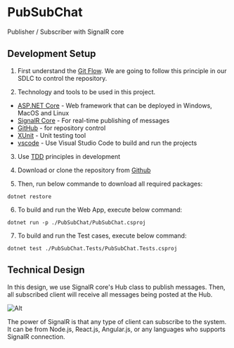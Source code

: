 # PubSubChat
Publisher / Subscriber with SignalR core

## Development Setup
1) First understand the [Git Flow][1]. We are going to follow this principle in our SDLC to control the repository.

[1]: https://datasift.github.io/gitflow/IntroducingGitFlow.html "Git Flow"

2) Technology and tools to be used in this project.

* [ASP.NET Core][1] - Web framework that can be deployed in Windows, MacOS and Linux
* [SignalR Core][2] - For real-time publishing of messages
* [GitHub][3] - for repository control
* [XUnit][4] - Unit testing tool
* [vscode][5] - Use Visual Studio Code to build and run the projects

[1]: https://docs.microsoft.com/en-us/aspnet/core/?view=aspnetcore-2.1 "ASP.Net Core"
[2]: https://docs.microsoft.com/en-us/aspnet/core/signalr/?view=aspnetcore-2.1 "SignalR"
[3]: https://www.github.com "Github"
[4]: https://docs.microsoft.com/en-us/dotnet/core/testing/unit-testing-with-dotnet-test "XUnit"
[5]: https://code.visualstudio.com/download "Visual Studio Code"

3) Use [TDD][1] principles in development

[1]: https://en.wikipedia.org/wiki/Test-driven_development "TDD"

4) Download or clone the repository from [Github](https://github.com/abcamitan/PubSubChat.git)

5) Then, run below commande to download all required packages:

~~~~
dotnet restore
~~~~

6) To build and run the Web App, execute below command:

~~~~
dotnet run -p ./PubSubChat/PubSubChat.csproj
~~~~

7) To build and run the Test cases, execute below command:

~~~~
dotnet test ./PubSubChat.Tests/PubSubChat.Tests.csproj
~~~~

## Technical Design

In this design, we use SignalR core's Hub class to publish messages. Then, all subscribed client will receive all messages being posted at the Hub.

![Alt](http://gdurl.com/bE2Z)

The power of SignalR is that any type of client can subscribe to the system. It can be from Node.js, React.js, Angular.js, or any languages who supports SignalR connection.